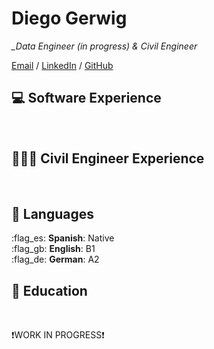 # Diego Gerwig

*_Data Engineer (in progress) & Civil Engineer*

[Email](mailto:diegogerwig@gmail.com) / [LinkedIn](https://www.linkedin.com/in/diego-gerwig-l%C3%B3pez-28a1ab86//) / [GitHub](https://github.com/diegogerwig) 
<br>

## 💻 Software Experience

<br>

## 👷🏼‍♂️ Civil Engineer Experience

<br>

## 💬 Languages

:flag_es: **Spanish**: Native <br>
:flag_gb: **English**: B1 <br>
:flag_de: **German**: A2
<br>

## 📖 Education

<br>


❗WORK IN PROGRESS❗
